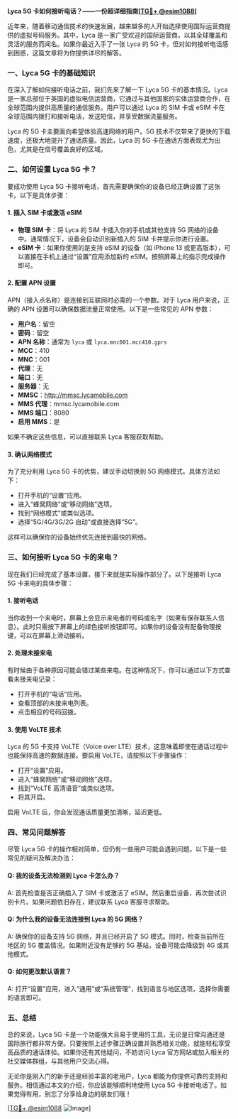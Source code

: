 **Lyca 5G 卡如何接听电话？——一份超详细指南[[TG💪+ @esim1088](https://t.me/s/esim1088)]**

近年来，随着移动通信技术的快速发展，越来越多的人开始选择使用国际运营商提供的虚拟号码服务。其中，Lyca 是一家广受欢迎的国际运营商，以其全球覆盖和灵活的服务而闻名。如果你最近入手了一张 Lyca 的 5G 卡，但对如何接听电话感到困惑，这篇文章将为你提供详尽的解答。

### 一、Lyca 5G 卡的基础知识

在深入了解如何接听电话之前，我们先来了解一下 Lyca 5G 卡的基本情况。Lyca 是一家总部位于英国的虚拟电信运营商，它通过与其他国家的实体运营商合作，在全球范围内提供高质量的通信服务。用户可以通过 Lyca 的 SIM 卡或 eSIM 卡在全球范围内拨打和接听电话，发送短信，并享受数据流量服务。

Lyca 的 5G 卡主要面向希望体验高速网络的用户。5G 技术不仅带来了更快的下载速度，还极大地提升了通话质量。因此，Lyca 的 5G 卡在通话方面表现尤为出色，尤其是在信号覆盖良好的区域。

### 二、如何设置 Lyca 5G 卡？

要成功使用 Lyca 5G 卡接听电话，首先需要确保你的设备已经正确设置了这张卡。以下是具体步骤：

#### 1. 插入 SIM 卡或激活 eSIM

- **物理 SIM 卡**：将 Lyca 的 SIM 卡插入你的手机或其他支持 5G 网络的设备中。通常情况下，设备会自动识别新插入的 SIM 卡并提示你进行设置。
- **eSIM 卡**：如果你使用的是支持 eSIM 的设备（如 iPhone 13 或更高版本），可以直接在手机上通过“设置”应用添加新的 eSIM。按照屏幕上的指示完成操作即可。

#### 2. 配置 APN 设置

APN（接入点名称）是连接到互联网时必需的一个参数。对于 Lyca 用户来说，正确的 APN 设置可以确保数据流量正常使用。以下是一些常见的 APN 参数：

- **用户名**：留空
- **密码**：留空
- **APN 名称**：通常为 `lyca` 或 `lyca.mnc001.mcc410.gprs`
- **MCC**：410
- **MNC**：001
- **代理**：无
- **端口**：无
- **服务器**：无
- **MMSC**：http://mmsc.lycamobile.com
- **MMS 代理**：mmsc.lycamobile.com
- **MMS 端口**：8080
- **启用 MMS**：是

如果不确定这些信息，可以直接联系 Lyca 客服获取帮助。

#### 3. 确认网络模式

为了充分利用 Lyca 5G 卡的优势，建议手动切换到 5G 网络模式。具体方法如下：

- 打开手机的“设置”应用。
- 进入“蜂窝网络”或“移动网络”选项。
- 找到“网络模式”或类似选项。
- 选择“5G/4G/3G/2G 自动”或直接选择“5G”。

这样可以确保你的设备始终优先连接到最快的网络。

### 三、如何接听 Lyca 5G 卡的来电？

现在我们已经完成了基本设置，接下来就是实际操作部分了。以下是接听 Lyca 5G 卡来电的具体步骤：

#### 1. 接听电话

当你收到一个来电时，屏幕上会显示来电者的号码或名字（如果有保存联系人信息）。此时只需按下屏幕上的绿色接听按钮即可。如果你的设备没有配备物理按键，可以在屏幕上滑动接听。

#### 2. 处理未接来电

有时候由于各种原因可能会错过某些来电。在这种情况下，你可以通过以下方式查看未接来电记录：

- 打开手机的“电话”应用。
- 查看顶部的未接来电列表。
- 点击相应的号码回拨。

#### 3. 使用 VoLTE 技术

Lyca 的 5G 卡支持 VoLTE（Voice over LTE）技术，这意味着即使在通话过程中也能保持高速的数据连接。要启用 VoLTE，请按照以下步骤操作：

- 打开“设置”应用。
- 进入“蜂窝网络”或“移动网络”选项。
- 找到“VoLTE 高清语音”或类似选项。
- 将其开启。

启用 VoLTE 后，你会发现通话质量更加清晰，延迟更低。

### 四、常见问题解答

尽管 Lyca 5G 卡的操作相对简单，但仍有一些用户可能会遇到问题。以下是一些常见的疑问及解决办法：

#### Q: 我的设备无法检测到 Lyca 卡怎么办？
A: 首先检查是否正确插入了 SIM 卡或激活了 eSIM。然后重启设备，再次尝试识别卡片。如果问题依旧存在，建议联系 Lyca 客服寻求帮助。

#### Q: 为什么我的设备无法连接到 Lyca 的 5G 网络？
A: 确保你的设备支持 5G 网络，并且已经开启了 5G 模式。同时，检查当前所在地区的 5G 覆盖情况。如果附近没有足够的 5G 基站，设备可能会降级到 4G 或其他模式。

#### Q: 如何更改默认语言？
A: 打开“设置”应用，进入“通用”或“系统管理”，找到语言与地区选项，选择你需要的语言即可。

### 五、总结

总的来说，Lyca 5G 卡是一个功能强大且易于使用的工具，无论是日常沟通还是国际旅行都非常方便。只要按照上述步骤正确设置并熟悉相关功能，就能轻松享受高品质的通话体验。如果你还有其他疑问，不妨访问 Lyca 官方网站或加入相关的社交媒体群组，与其他用户交流心得。

无论你是刚入门的新手还是经验丰富的老用户，Lyca 都能为你提供可靠的支持和服务。相信通过本文的介绍，你应该能够顺利地使用 Lyca 5G 卡接听电话了。如果觉得有用，别忘了分享给身边的朋友们哦！

[[TG💪+ @esim1088](https://t.me/s/esim1088) ![Image](https://i.postimg.cc/4NQfJmqS/Snipaste-2025-05-13-00-14-12.png)]